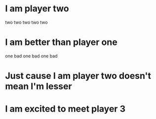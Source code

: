 # I am player two
two two two two two
# I am better than player one
one bad one bad one bad

# Just cause I am player two doesn't mean I'm lesser

# I am excited to meet player 3
